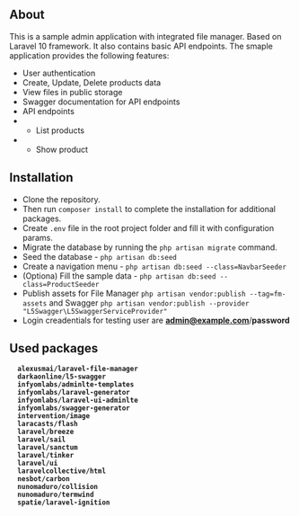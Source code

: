 ## About 

This is a sample admin application with integrated file manager. Based on Laravel 10 framework. It also contains basic API endpoints. The smaple application provides the following features:

- User authentication
- Create, Update, Delete products data
- View files in public storage
- Swagger documentation for API endpoints
- API endpoints 
- - List products
- - Show product

## Installation 

- Clone the repository.
- Then run `composer install` to complete the installation for additional packages.
- Create `.env` file in the root project folder and fill it with configuration params.
- Migrate the database by running the `php artisan migrate` command.
- Seed the database - `php artisan db:seed`
- Create a navigation menu - `php artisan db:seed --class=NavbarSeeder`
- (Optiona) Fill the sample data - `php artisan db:seed --class=ProductSeeder`
- Publish assets for File Manager `php artisan vendor:publish --tag=fm-assets` and Swagger `php artisan vendor:publish --provider "L5Swagger\L5SwaggerServiceProvider"`
- Login creadentials for testing user are <b>admin@example.com</b>/<b>password</p>

## Used packages

```
  alexusmai/laravel-file-manager
  darkaonline/l5-swagger 
  infyomlabs/adminlte-templates
  infyomlabs/laravel-generator 
  infyomlabs/laravel-ui-adminlte 
  infyomlabs/swagger-generator 
  intervention/image 
  laracasts/flash 
  laravel/breeze 
  laravel/sail 
  laravel/sanctum
  laravel/tinker 
  laravel/ui 
  laravelcollective/html 
  nesbot/carbon 
  nunomaduro/collision 
  nunomaduro/termwind 
  spatie/laravel-ignition 
```
